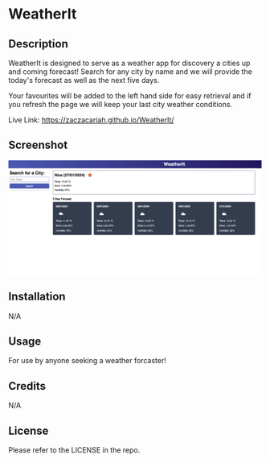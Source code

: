 # WeatherIt

## Description

WeatherIt is designed to serve as a weather app for discovery a cities up and coming forecast!
Search for any city by name and we will provide the today's forecast as well as the next five days.

Your favourites will be added to the left hand side for easy retrieval and if you refresh the page we will keep your last city weather conditions. 

Live Link:
https://zaczacariah.github.io/WeatherIt/

## Screenshot
![alt text](./assets/screenshot.png)

## Installation

N/A

## Usage

For use by anyone seeking a weather forcaster!

## Credits
 N/A

## License

Please refer to the LICENSE in the repo.
 
